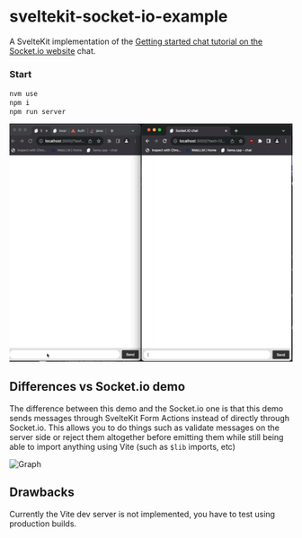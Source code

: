 # sveltekit-socket-io-example

A SvelteKit implementation of the [Getting started chat tutorial on the Socket.io website](https://socket.io/get-started/chat) chat.

### Start

```
nvm use
npm i
npm run server
```

![Demo](./files/recording.gif)

## Differences vs Socket.io demo

The difference between this demo and the Socket.io one is that this demo sends messages through SvelteKit Form Actions instead of directly through Socket.io. This allows you to do things such as validate messages on the server side or reject them altogether before emitting them while still being able to import anything using Vite (such as `$lib` imports, etc)

![Graph](https://docs.google.com/drawings/d/e/2PACX-1vReOydmfGsqdOgKXOXBAEMWTkisGGIk5YMrEdgEZXqS2T3WMvreZ-UAKvRIfqAJ3HUP83pcybdtDD3l/pub?w=1403&amp;h=993)

## Drawbacks

Currently the Vite dev server is not implemented, you have to test using production builds. 
